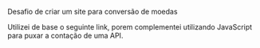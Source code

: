 Desafio de criar um site para conversão de moedas

Utilizei de base o seguinte link, porem complementei utilizando JavaScript para puxar a contação de uma API.